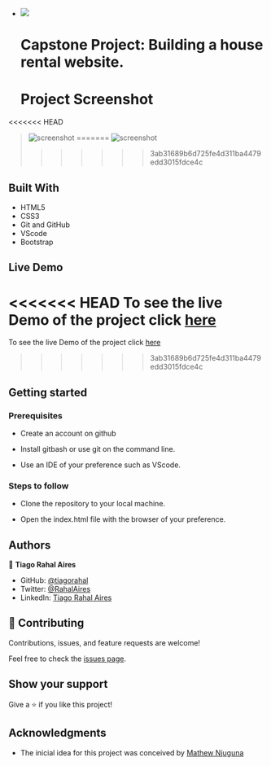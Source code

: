 - ![](https://img.shields.io/badge/Microverse-blueviolet)

  # Capstone Project: Building a house rental website.

  # Project Screenshot

<<<<<<< HEAD
  > ![screenshot](https://github.com/tiagorahal/rentalHomes-site/blob/milestones/assets/images/print-index.png)
=======
> ![screenshot](https://github.com/tiagorahal/rentalHomes-site/blob/milestones/assets/images/print-index.png)
>>>>>>> 3ab31689b6d725fe4d311ba4479edd3015fdce4c

  ## Built With

  - HTML5
  - CSS3
  - Git and GitHub
  - VScode
  - Bootstrap

  ## Live Demo

<<<<<<< HEAD
  To see the live Demo of the project click [here](https://tiagorahal.github.io/rentalHomes-site/)
=======
To see the live Demo of the project click [here](https://tiagorahal.github.io/rentalHomes-site/)
>>>>>>> 3ab31689b6d725fe4d311ba4479edd3015fdce4c

  ## Getting started

  ### Prerequisites

  - Create an account on github

  - Install gitbash or use git on the command line.

  - Use an IDE of your preference such as VScode.

  ### Steps to follow

  - Clone the repository to your local machine.

  - Open the index.html file with the browser of your preference.

  ## Authors

  👤 **Tiago Rahal Aires**

  - GitHub: [@tiagorahal](https://github.com/tiagorahal)
  - Twitter: [@RahalAires](https://twitter.com/RahalAires)
  - LinkedIn: [Tiago Rahal Aires](https://linkedin.com/tiagorahal)

  ## 🤝 Contributing

  Contributions, issues, and feature requests are welcome!

  Feel free to check the [issues page](https://github.com/tiagorahal/rentalHomes-site/issues).

  ## Show your support

  Give a ⭐️ if you like this project!

  ## Acknowledgments

  - The inicial idea for this project was conceived by  [Mathew Njuguna](https://www.behance.net/mathewnjuguna)
